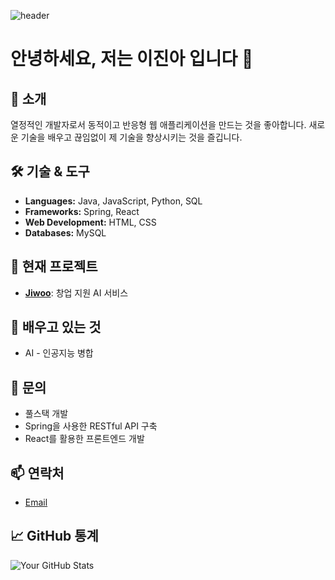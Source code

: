 <!--### Hi there 👋 -->
![header](https://capsule-render.vercel.app/api?type=waving&color=0:fbdada,100:fef0f0&height=300&section=header&text=Welcome%20To%20LJA's%20GitHub&fontSize=40&fontColor=ffffff&animation=twinkling)

# 안녕하세요, 저는 이진아 입니다 👋

## 🚀 소개
열정적인 개발자로서 동적이고 반응형 웹 애플리케이션을 만드는 것을 좋아합니다. 새로운 기술을 배우고 끊임없이 제 기술을 향상시키는 것을 즐깁니다.

## 🛠️ 기술 & 도구
- **Languages:** Java, JavaScript, Python, SQL
- **Frameworks:** Spring, React
- **Web Development:** HTML, CSS
- **Databases:** MySQL

## 🔭 현재 프로젝트
- **[Jiwoo]((https://github.com/AI-X-Jiwoo/Jiwoo-Back))**: 창업 지원 AI 서비스

## 🌱 배우고 있는 것
- AI - 인공지능 병합

## 💬 문의
- 풀스택 개발
- Spring을 사용한 RESTful API 구축
- React를 활용한 프론트엔드 개발

## 📫 연락처
- [Email](mailto:3wksu2@gmail.com)

## 📈 GitHub 통계
![Your GitHub Stats](https://github-readme-stats.vercel.app/api?username=lja9207&show_icons=true&theme=radical)

